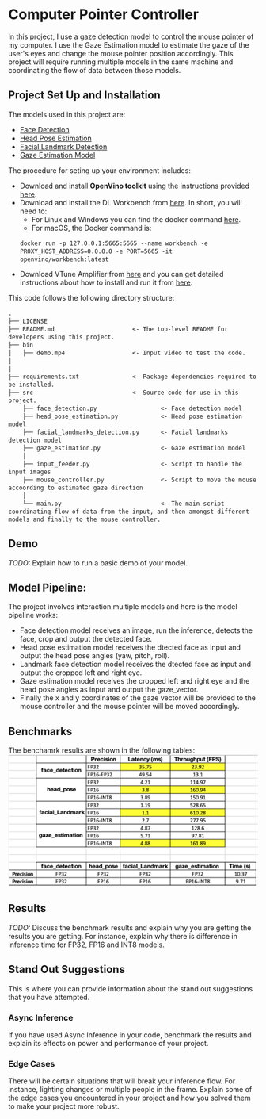 # Computer Pointer Controller

In this project, I use a gaze detection model to control the mouse pointer of my computer. I use the Gaze Estimation model to estimate the gaze of the user's eyes and change the mouse pointer position accordingly. This project will require running multiple models in the same machine and coordinating the flow of data between those models.

## Project Set Up and Installation
The models used in this project are:

- [Face Detection](https://docs.openvinotoolkit.org/latest/_models_intel_face_detection_adas_binary_0001_description_face_detection_adas_binary_0001.html)
- [Head Pose Estimation](https://docs.openvinotoolkit.org/latest/_models_intel_head_pose_estimation_adas_0001_description_head_pose_estimation_adas_0001.html)
- [Facial Landmark Detection](https://docs.openvinotoolkit.org/latest/_models_intel_landmarks_regression_retail_0009_description_landmarks_regression_retail_0009.html)
- [Gaze Estimation Model](https://docs.openvinotoolkit.org/latest/_models_intel_gaze_estimation_adas_0002_description_gaze_estimation_adas_0002.html)

The procedure for seting up your environment includes:
- Download and install **OpenVino toolkit** using the instructions provided [here](https://github.com/udacity/nd131-openvino-fundamentals-project-starter/blob/master/mac-setup.md).
- Download and install the DL Workbench from [here](https://docs.openvinotoolkit.org/latest/_docs_Workbench_DG_Install_Workbench.html). In short, you will need to:
	- For Linux and Windows you can find the docker command [here](https://docs.openvinotoolkit.org/latest/_docs_Workbench_DG_Install_from_Docker_Hub.html#install_dl_workbench_from_docker_hub_on_windows_os).
	- For macOS, the Docker command is:
	```
	docker run -p 127.0.0.1:5665:5665 --name workbench -e PROXY_HOST_ADDRESS=0.0.0.0 -e PORT=5665 -it openvino/workbench:latest
	```
- Download VTune Amplifier from [here](https://software.intel.com/en-us/vtune/choose-download#standalone) and you can get detailed instructions about how to install and run it from [here](https://software.intel.com/en-us/get-started-with-vtune). 

This code follows the following directory structure:

	.
	├── LICENSE 
	├── README.md                      <- The top-level README for developers using this project.
	├── bin
	│   ├── demo.mp4                   <- Input video to test the code.
	│     
	│     
	├── requirements.txt               <- Package dependencies required to be installed.
	├── src                            <- Source code for use in this project.
        ├── face_detection.py                  <- Face detection model
        ├── head_pose_estimation.py            <- Head pose estimation model
        ├── facial_landmarks_detection.py      <- Facial landmarks detection model
        ├── gaze_estimation.py                 <- Gaze estimation model
        │
        ├── input_feeder.py                    <- Script to handle the input images
        ├── mouse_controller.py                <- Script to move the mouse accoording to estimated gaze direction
        │
        └── main.py                            <- The main script coordinating flow of data from the input, and then amongst different models and finally to the mouse controller.
    
        
## Demo
*TODO:* Explain how to run a basic demo of your model.

## Model Pipeline:
The project involves interaction multiple models and here is the model pipeline works:
- Face detection model receives an image, run the inference, detects the face, crop and output the detected face.
- Head pose estimation model receives the dtected face as input and output the head pose angles (yaw, pitch, roll).
- Landmark face detection model receives the dtected face as input and output the cropped left and right eye. 
- Gaze estimation model receives the cropped left and right eye and the head pose angles as input and output the gaze_vector.
- Finally the x and y coordinates of the gaze vector will be provided to the mouse controller and the mouse pointer will be moved accordingly. 

## Benchmarks
The benchamrk results are shown in the following tables:
<img src="benchmak.png"/>

## Results
*TODO:* Discuss the benchmark results and explain why you are getting the results you are getting. For instance, explain why there is difference in inference time for FP32, FP16 and INT8 models.

## Stand Out Suggestions
This is where you can provide information about the stand out suggestions that you have attempted.

### Async Inference
If you have used Async Inference in your code, benchmark the results and explain its effects on power and performance of your project.

### Edge Cases
There will be certain situations that will break your inference flow. For instance, lighting changes or multiple people in the frame. Explain some of the edge cases you encountered in your project and how you solved them to make your project more robust.
